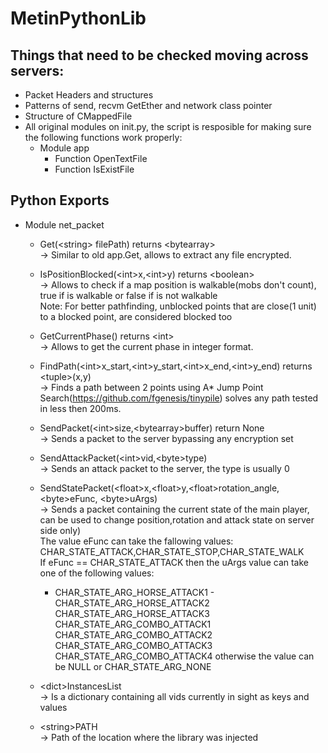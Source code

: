 # MetinPythonLib

## Things that need to be checked moving across servers:

- Packet Headers and structures
- Patterns of send, recvm GetEther and network class pointer
- Structure of CMappedFile
- All original modules on init.py, the script is resposible for making sure the following functions work properly:
  - Module app
    - Function OpenTextFile
    - Function IsExistFile


## Python Exports
- Module net_packet
  - Get(\<string\> filePath) returns \<bytearray\><br>
    -> Similar to old app.Get, allows to extract any file encrypted.
  - IsPositionBlocked(\<int\>x,\<int\>y) returns \<boolean\><br>
    -> Allows to check if a map position is walkable(mobs don't count), true if is walkable or false if is not walkable<br>
    Note: For better pathfinding, unblocked points that are close(1 unit) to a blocked point, are considered blocked too<br>
  - GetCurrentPhase() returns \<int\><br>
    -> Allows to get the current phase in integer format.<br>
  - FindPath(\<int\>x_start,\<int\>y_start,\<int\>x_end,\<int\>y_end) returns \<tuple\>(x,y)<br>
    -> Finds a path between 2 points using A* Jump Point Search(https://github.com/fgenesis/tinypile) solves any path tested in less then 200ms.<br>
  - SendPacket(\<int\>size,\<bytearray\>buffer) return None<br>
    -> Sends a packet to the server bypassing any encryption set<br>
  - SendAttackPacket(\<int\>vid,\<byte\>type)<br>
    -> Sends an attack packet to the server, the type is usually 0<br>
  - SendStatePacket(\<float\>x,\<float\>y,\<float\>rotation_angle,\<byte\>eFunc, \<byte\>uArgs)<br>
    -> Sends a packet containing the current state of the main player, can be used to change position,rotation and attack state on server side only)<br>
       The value eFunc can take the fallowing values: 	CHAR_STATE_ATTACK,CHAR_STATE_STOP,CHAR_STATE_WALK<br>
       If eFunc == CHAR_STATE_ATTACK then the uArgs value can take one of the following values:
       - 	CHAR_STATE_ARG_HORSE_ATTACK1
	     -  CHAR_STATE_ARG_HORSE_ATTACK2
	CHAR_STATE_ARG_HORSE_ATTACK3
	CHAR_STATE_ARG_COMBO_ATTACK1
	CHAR_STATE_ARG_COMBO_ATTACK2
	CHAR_STATE_ARG_COMBO_ATTACK3
	CHAR_STATE_ARG_COMBO_ATTACK4
       otherwise the value can be NULL or CHAR_STATE_ARG_NONE
       
  - \<dict\>InstancesList<br>
    -> Is a dictionary containing all vids currently in sight as keys and values<br>
  - \<string\>PATH<br>
    -> Path of the location where the library was injected<br>


